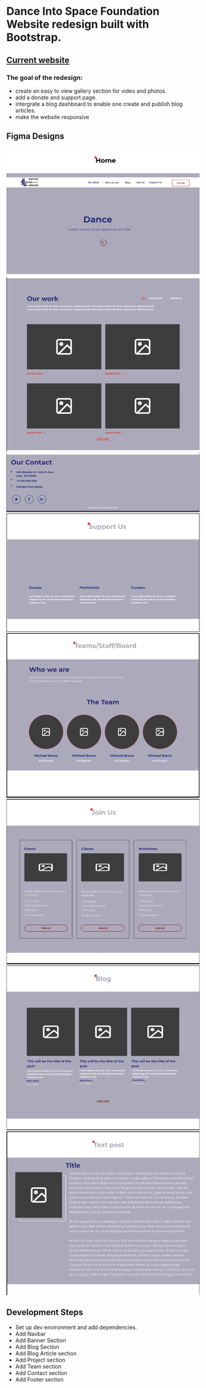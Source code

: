 # Dance Into Space Foundation Website redesign built with Bootstrap.
## [Current website](https://danceintospace.org/)
### The goal of the redesign:
 - create an easy to view gallery section for video and photos.
 - add a donate and support page. 
 - intergrate a blog dashboard to enable one create and publish blog articles.
 - make the website responsive

## Figma Designs
![Home top](.//assets/figma/home-top.png)
![Our work](.//assets/figma/our-work.png)
![Contact](.//assets/figma/contact.png)
![Support Us](.//assets/figma/support-us.png)
![Teams](.//assets/figma/teams.png)
![Join Us](.//assets/figma/join-us.png)
![Blogs](.//assets/figma/blogs-page.png)
![Blog Post](.//assets/figma/blog-post.png)


## Development Steps
 - Set up dev environment and add dependencies.
 - Add Navbar
 - Add Banner Section
 - Add Blog Section
 - Add Blog Article section
 - Add Project section
 - Add Team section
 - Add Contact section
 - Add Footer section
